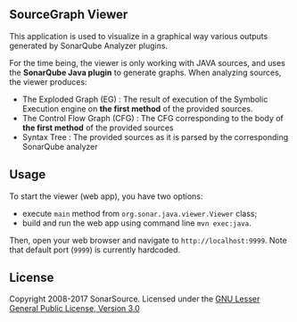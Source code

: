 SourceGraph Viewer
----------------

This application is used to visualize in a graphical way various outputs generated by SonarQube Analyzer plugins.

For the time being, the viewer is only working with JAVA sources, and uses the **SonarQube Java plugin** to generate graphs.
When analyzing sources, the viewer produces:

* The Exploded Graph (EG) : The result of execution of the Symbolic Execution engine on **the first method** of the provided sources.
* The Control Flow Graph (CFG) : The CFG corresponding to the body of **the first method** of the provided sources
* Syntax Tree : The provided sources as it is parsed by the corresponding SonarQube analyzer

Usage
--------

To start the viewer (web app), you have two options:

* execute `main` method from `org.sonar.java.viewer.Viewer` class;
* build and run the web app using command line `mvn exec:java`.

Then, open your web browser and navigate to `http://localhost:9999`. Note that default port (`9999`) is currently hardcoded.

License
--------

Copyright 2008-2017 SonarSource.
Licensed under the [GNU Lesser General Public License, Version 3.0](http://www.gnu.org/licenses/lgpl.txt)
